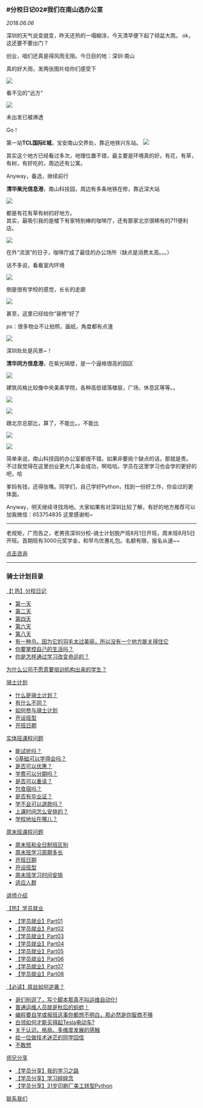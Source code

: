 ### #分校日记02#我们在南山选办公室
*2018.06.06*

深圳的天气说变就变，昨天还热的一塌糊涂，今天清早便下起了倾盆大雨。
ok，这还要不要出门？

创业，咱们还真是得风雨无阻。今日目的地：深圳·南山

真的好大雨，发两张图片给你们感受下

![](https://hcdn1.luffycity.com/data/knight/diary/02/01.jpg)

看不见的"远方"

![](https://hcdn1.luffycity.com/data/knight/diary/02/02.jpg)

未出发已被淋透

Go！

第一站**TCL国际E城**，宝安南山交界处，靠近地铁兴东站。
![](https://hcdn1.luffycity.com/data/knight/diary/02/03.jpg)

其实这个地方已经看过多次，地理位置不错，最主要是环境真的好。有花，有草，有树，有好吃的，周边还有公寓。

Anyway，备选，继续前行

**清华紫光信息港**，南山科技园，周边有多条地铁在修，靠近深大站

![](https://hcdn1.luffycity.com/data/knight/diary/02/04.jpg)

都是有花有草有树的好地方。  
其实，最吸引我的是楼下有家特别棒的咖啡厅，还有那家北京很稀有的711便利店。  

![](https://hcdn1.luffycity.com/data/knight/diary/02/05.jpg)

在外“流浪”的日子，咖啡厅成了最佳的办公场所（缺点是消费太高。。。）

话不多说，看看室内环境

![](https://hcdn1.luffycity.com/data/knight/diary/02/06.jpg)

倒是很有学校的感觉，长长的走廊

![](https://hcdn1.luffycity.com/data/knight/diary/02/07.jpg)

甚至，这里已经给你“装修”好了

ps：很多物业不让拍照，画纸，角度都有点渣


![](https://hcdn1.luffycity.com/data/knight/diary/02/08.jpg)

深圳处处是风景~！

**清华同方信息港**，在紫光隔壁，是一个逼格很高的园区


![](https://hcdn1.luffycity.com/data/knight/diary/02/09.jpg)

建筑风格比较像中央美素学院，各种高低错落楼层，广场，休息区等等。。

![](https://hcdn1.luffycity.com/data/knight/diary/02/10.jpg)   

![](https://hcdn1.luffycity.com/data/knight/diary/02/11.jpg)

跟北京总部比，算了，不能比。。不能比  

![](https://hcdn1.luffycity.com/data/knight/diary/02/12.jpg)

![](https://hcdn1.luffycity.com/data/knight/diary/02/13.jpg)

简单来说，南山科技园的办公室都很不错。如果非要挑个缺点的话，那就是贵。  
不过我觉得在这里创业更大几率会成功，啊哈哈。学员在这里学习也会学的更好的吧，哈  

爹妈有钱，还得张嘴。同学们，自己学好Python，找到一份好工作，你会过的更体面。  

Anyway，明天继续寻找场地。大家如果有对深圳比较了解，有好的地方推荐可以加我微信：653754835 这里感谢啦~  


***

老规矩，广而告之，老男孩深圳分校-骑士计划脱产班8月1日开班，周末班8月5日开班。首期班有3000元奖学金，和早鸟优惠礼包。名额有限，报名从速~~

[点击咨询](http://wwwtb.53kf.com/webCompany.php?style=1&arg=10155416)

***
### 骑士计划目录

[【! 热】分校日记](https://www.luffycity.com/qsjh-book/diary/)
- [第一天](https://www.luffycity.com/qsjh-book/diary/chapter01.html)
- [第二天](https://www.luffycity.com/qsjh-book/diary/chapter02.html)
- [第四天](https://www.luffycity.com/qsjh-book/diary/chapter03.html)
- [第六天](https://www.luffycity.com/qsjh-book/diary/chapter04.html)
- [第八天](https://www.luffycity.com/qsjh-book/diary/chapter05.html)
- [有一种鸟，因为它的羽毛太过美丽，所以没有一个地方能关得住它](https://www.luffycity.com/qsjh-book/diary/chapter06.html)  
- [你要掌控自己的生活吗？](https://www.luffycity.com/qsjh-book/diary/chapter07.html)  
- [你是怎样通过学习改变命运的？](https://www.luffycity.com/qsjh-book/diary/chapter08.html)  

[为什么公司不愿意要培训机构出来的学生？](https://www.luffycity.com/qsjh-book/advertorial.html)

[骑士计划](https://www.luffycity.com/qsjh-book/knight/)
- [什么是骑士计划？](https://www.luffycity.com/qsjh-book/knight/chapter01.html)
- [有什么不同？](https://www.luffycity.com/qsjh-book/knight/chapter02.html)
- [如何参与骑士计划](https://www.luffycity.com/qsjh-book/knight/chapter03.html)
- [开设班型](https://www.luffycity.com/qsjh-book/knight/chapter04.html)
- [开班日期](https://www.luffycity.com/qsjh-book/knight/chapter05.html)

[实体班课程问题](https://www.luffycity.com/qsjh-book/question/)
- [能试听吗？](https://www.luffycity.com/qsjh-book/question/chapter01.html)
- [0基础可以学得会吗？](https://www.luffycity.com/qsjh-book/question/chapter02.html)
- [是否可以优惠？](https://www.luffycity.com/qsjh-book/question/chapter03.html)
- [学费可以分期吗？](https://www.luffycity.com/qsjh-book/question/chapter04.html)
- [是否可以重读？](https://www.luffycity.com/qsjh-book/question/chapter05.html)
- [包食宿吗？](https://www.luffycity.com/qsjh-book/question/chapter06.html)
- [是否有毕业证？](https://www.luffycity.com/qsjh-book/question/chapter07.html)
- [学不会可以退款吗？](https://www.luffycity.com/qsjh-book/question/chapter08.html)
- [上课时间怎么安排的？](https://www.luffycity.com/qsjh-book/question/chapter09.html)
- [学校地址在哪儿？](https://www.luffycity.com/qsjh-book/question/chapter10.html)

[周末班课程问题](https://www.luffycity.com/qsjh-book/wquestion/)

- [周末班和全日制班区别](https://www.luffycity.com/qsjh-book/wquestion/chapter01.html)
- [周末班学习周期多长](https://www.luffycity.com/qsjh-book/wquestion/chapter02.html)
- [开班日期](https://www.luffycity.com/qsjh-book/wquestion/chapter03.html)
- [开设班型](https://www.luffycity.com/qsjh-book/wquestion/chapter04.html)
- [周末班学习时间安排](https://www.luffycity.com/qsjh-book/wquestion/chapter05.html)
- [适应人群](https://www.luffycity.com/qsjh-book/wquestion/chapter06.html)


[讲师介绍](https://www.luffycity.com/qsjh-book/techers.html)

[【热】学员就业](https://www.luffycity.com/qsjh-book/jobs/)
- [【学员就业】Part01](https://www.luffycity.com/qsjh-book/jobs/chapter01.html)
- [【学员就业】Part02](https://www.luffycity.com/qsjh-book/jobs/chapter02.html)
- [【学员就业】Part03](https://www.luffycity.com/qsjh-book/jobs/chapter03.html)
- [【学员就业】Part04](https://www.luffycity.com/qsjh-book/jobs/chapter04.html)
- [【学员就业】Part05](https://www.luffycity.com/qsjh-book/jobs/chapter05.html)
- [【学员就业】Part06](https://www.luffycity.com/qsjh-book/jobs/chapter06.html)
- [【学员就业】Part07](https://www.luffycity.com/qsjh-book/jobs/chapter07.html)
- [【学员就业】Part08](https://www.luffycity.com/qsjh-book/jobs/chapter08.html)

[【必读】屌丝如何逆袭？](https://www.luffycity.com/qsjh-book/soul/)

- [哥们别逗了，写个脚本那真不叫运维自动化!](https://www.luffycity.com/qsjh-book/soul/chapter01.html)
- [普通运维人员就是秋后的蚂蚱！](https://www.luffycity.com/qsjh-book/soul/chapter02.html)
- [编程要自学或报班这事你都想不明白，那必然是你智商不够](https://www.luffycity.com/qsjh-book/soul/chapter03.html)
- [白领如何才能买得起Tesla电动车?](https://www.luffycity.com/qsjh-book/soul/chapter04.html)
- [关于认识、格局、多维度发展的感触](https://www.luffycity.com/qsjh-book/soul/chapter05.html)
- [给一位做技术迷茫的同学回信](https://www.luffycity.com/qsjh-book/soul/chapter06.html)
- [不敢想](https://www.luffycity.com/qsjh-book/soul/chapter07.html)

[师兄分享](https://www.luffycity.com/qsjh-book/bro/)
- [【学员分享】我的学习之路](https://www.luffycity.com/qsjh-book/bro/chapter01.html)
- [【学员分享】学习碎碎念](https://www.luffycity.com/qsjh-book/bro/chapter02.html)
- [【学员分享】31岁印刷厂美工转型Python](https://www.luffycity.com/qsjh-book/bro/chapter03.html)

[联系我们](https://www.luffycity.com/qsjh-book/contact.html)
